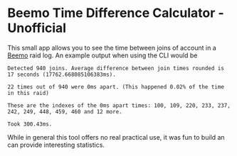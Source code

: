 # Beemo Time Difference Calculator - Unofficial

This small app allows you to see the time between joins of account in a [Beemo](https://beemo.gg) raid log. An example output when using the CLI would be
```
Detected 940 joins. Average difference between join times rounded is 17 seconds (17762.668085106383ms).

22 times out of 940 were 0ms apart. (This happened 0.02% of the time in this raid)

These are the indexes of the 0ms apart times: 100, 109, 220, 233, 237, 242, 249, 448, 459, 460 and 12 more.

Took 300.43ms.
```

While in general this tool offers no real practical use, it was fun to build an can provide interesting statistics.
